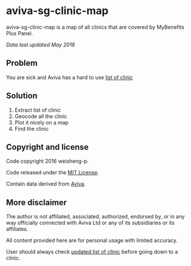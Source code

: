 # aviva-sg-clinic-map

aviva-sg-clinic-map is a map of all clinics that are covered by MyBenefits Plus Panel.

*Data last updated May 2016*

## Problem
You are sick and Aviva has a hard to use [list of clinic](https://www.aviva.com.sg/pdf/Aviva_MyBenefits_Clinic_Listing.pdf)

## Solution
1. Extract list of clinic
2. Geocode all the clinic
3. Plot it nicely on a map
4. Find the clinic

## Copyright and license
Code copyright 2016 weisheng-p.

Code released under the [MIT License](https://github.com/weisheng-p/aviva-sg-clinic-map/blob/master/LICENSE).

Contain data derived from [Aviva](https://www.aviva.com.sg/pdf/Aviva_MyBenefits_Clinic_Listing.pdf).

## More disclaimer
The author is not affiliated, associated, authorized, endorsed by, or in any way officially connected with Aviva Ltd or any of its subsidiaries or its affiliates.

All content provided here are for personal usage with limited accuracy.

User should always check [updated list of clinic](https://www.aviva.com.sg/pdf/Aviva_MyBenefits_Clinic_Listing.pdf) before going down to a clinic.
